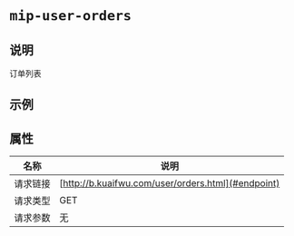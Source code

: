 # `mip-user-orders`

## 说明

订单列表

## 示例

<mip-user-orders></mip-user-orders>

## 属性

名称 | 说明
--- | ---
请求链接 | [http://b.kuaifwu.com/user/orders.html](#endpoint)
请求类型 | GET
请求参数 | 无
